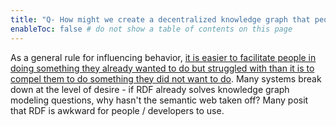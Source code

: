 ```yaml
---
title: "Q- How might we create a decentralized knowledge graph that people want to use"
enableToc: false # do not show a table of contents on this page
---
```

As a general rule for influencing behavior, [it is easier to facilitate people in doing something they already wanted to do but struggled with than it is to compel them to do something they did not want to do](https://robhaisfield.com/notes/behavioral-product-strategy). Many systems break down at the level of desire - if RDF already solves knowledge graph modeling questions, why hasn't the semantic web taken off? Many posit that RDF is awkward for people / developers to use.